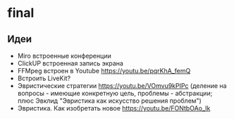 # final

## Идеи

- Miro встроенные конференции
- ClickUP встроенная запись экрана
- FFMpeg встроен в Youtube https://youtu.be/pqrKhA_femQ
- Встроить LiveKit?
- Эвристические стратегии https://youtu.be/VOmvu9kPIPc (деление на вопросы - имеющие конкретную цель, проблемы - абстракции; плюс Эвклид "Эвристика как искусство решения проблем")
- Эвристика. Как изобретать новое https://youtu.be/FONtbOAo_Ik
